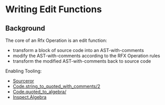 # Writing Edit Functions

## Background

The core of an Rfx Operation is an edit function:
- transform a block of source code into an AST-with-comments
- modify the AST-with-comments according to the RFX Operation rules
- transform the modified AST-with-comments back to source code

Enabling Tooling:

- [Sourceror](https://hexdocs.pm/sourceror/Sourceror.html#content)
- [Code.string_to_quoted_with_comments/2](https://hexdocs.pm/elixir/master/Code.html#string_to_quoted_with_comments/2)
- [Code.quoted_to_algebra/](https://hexdocs.pm/elixir/master/Code.html#quoted_to_algebra/2)
- [Inspect.Algebra](https://hexdocs.pm/elixir/1.12/Inspect.Algebra.html)


